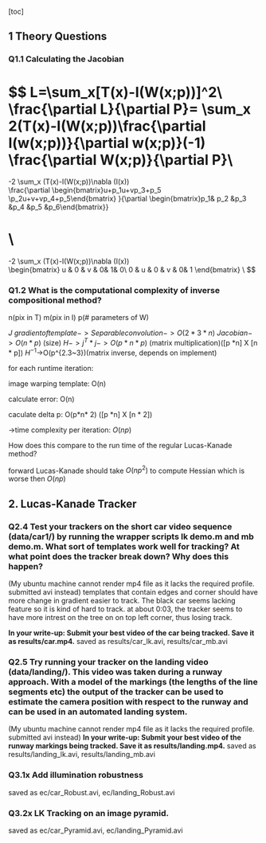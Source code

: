 [toc]

## 1 Theory Questions

### Q1.1 Calculating the Jacobian

$$
L=\sum_x[T(x)-I(W(x;p))]^2\\
\frac{\partial L}{\partial P}=
\sum_x 2(T(x)-I(W(x;p))\frac{\partial I(w(x;p))}{\partial w(x;p)}(-1)
\frac{\partial W(x;p)}{\partial P}\\
=
-2 \sum_x (T(x)-I(W(x;p))\nabla (I(x))  
\frac{\partial \begin{bmatrix}u+p_1u+vp_3+p_5 \\p_2u+v+vp_4+p_5\end{bmatrix}
}{\partial \begin{bmatrix}p_1& p_2 &p_3 &p_4 &p_5 &p_6\end{bmatrix}}

\\
=
-2 \sum_x (T(x)-I(W(x;p))\nabla (I(x))  
\begin{bmatrix}
u & 0 & v & 0& 1& 0\\
0 & u & 0 & v & 0& 1
\end{bmatrix}
\\
$$

### Q1.2 What is the computational complexity of inverse compositional method?
n(pix in T) m(pix in I) p(# parameters of W) 

$J$
$gradient of template->Separable convolution -> O(2*3*n)$
$Jacobian-> O(n*p)$ (size)
$H-> j^T*j->O(p*n*p)$ (matrix multiplication)([p  *n] X [n * p])
$H^{-1}$->O(p^{2.3~3})(matrix inverse, depends on implement)



for each runtime iteration:

image warping template: O(n) 

calculate error: O(n)

caculate delta p: O(p\*n\* 2) ([p  *n] X [n * 2])

->time complexity per iteration: $O(np)$



How does this compare to the run time of the regular Lucas-Kanade method?

 forward Lucas-Kanade  should take $O(np^2)$ to compute Hessian which is worse then $O(np)$

## 2. Lucas-Kanade Tracker

### Q2.4 Test your trackers on the short car video sequence (data/car1/) by running the wrapper scripts lk demo.m and mb demo.m. What sort of templates work well for tracking? At what point does the tracker break down? Why does this happen?
(My ubuntu machine cannot render mp4 file as it lacks the required profile. submitted avi instead)
templates that contain edges and corner should have more change in gradient easier to track.
The black car seems lacking feature so it is kind of hard to track. at about  0:03, the tracker seems to have more intrest on the tree on on top left corner, thus losing track.

**In your write-up: Submit your best video of the car being tracked. Save it as results/car.mp4.**
saved as results/car_lk.avi, results/car_mb.avi

### Q2.5 Try running your tracker on the landing video (data/landing/). This video was taken during a runway approach. With a model of the markings (the lengths of the line segments etc) the output of the tracker can be used to estimate the camera position with respect to the runway and can be used in an automated landing system.
(My ubuntu machine cannot render mp4 file as it lacks the required profile. submitted avi instead)
**In your write-up: Submit your best video of the runway markings being tracked. Save it as results/landing.mp4.**
saved as results/landing_lk.avi, results/landing_mb.avi

### Q3.1x Add illumination robustness
saved as ec/car_Robust.avi, ec/landing_Robust.avi
### Q3.2x LK Tracking on an image pyramid.
saved as ec/car_Pyramid.avi, ec/landing_Pyramid.avi












